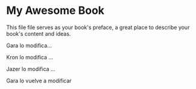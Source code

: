 # My Awesome Book

This file file serves as your book's preface, a great place to describe your book's content and ideas.

Gara lo modifica...

Kron lo modifica ...

Jazer lo modifica ...

Gara lo vuelve a modificar

